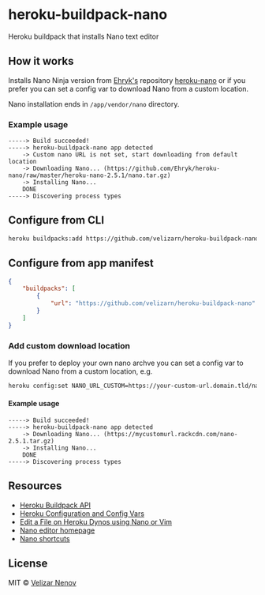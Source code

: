 # heroku-buildpack-nano

Heroku buildpack that installs Nano text editor

## How it works

Installs Nano Ninja version from [Ehryk's](https://github.com/Ehryk) repository [heroku-nano](https://github.com/Ehryk/heroku-nano/) or if you prefer you can set a config var to download Nano from a custom location.

Nano installation ends in `/app/vendor/nano` directory.

### Example usage

    -----> Build succeeded!
    -----> heroku-buildpack-nano app detected
        -> Custom nano URL is not set, start downloading from default location
        -> Downloading Nano... (https://github.com/Ehryk/heroku-nano/raw/master/heroku-nano-2.5.1/nano.tar.gz)
        -> Installing Nano...
        DONE
    -----> Discovering process types

## Configure from CLI

```bash
heroku buildpacks:add https://github.com/velizarn/heroku-buildpack-nano
```

## Configure from app manifest

```json
{
    "buildpacks": [
        {
            "url": "https://github.com/velizarn/heroku-buildpack-nano"
        }
    ]
}
```

### Add custom download location

If you prefer to deploy your own nano archve you can set a config var to download Nano from a custom location, e.g.

```bash
heroku config:set NANO_URL_CUSTOM=https://your-custom-url.domain.tld/nano.tar.gz
```

#### Example usage

    -----> Build succeeded!
    -----> heroku-buildpack-nano app detected
        -> Downloading Nano... (https://mycustomurl.rackcdn.com/nano-2.5.1.tar.gz)
        -> Installing Nano...
        DONE
    -----> Discovering process types

## Resources

- [Heroku Buildpack API](https://devcenter.heroku.com/articles/buildpack-api)
- [Heroku Configuration and Config Vars](https://devcenter.heroku.com/articles/config-vars)
- [Edit a File on Heroku Dynos using Nano or Vim](http://www.compulsivecoders.com/tech/how-to-edit-a-file-on-heroku-dynos-using-nano-or-vim/)
- [Nano editor homepage](https://www.nano-editor.org/)
- [Nano shortcuts](https://www.nano-editor.org/dist/latest/cheatsheet.html)

## License

MIT © [Velizar Nenov](https://github.com/velizarn)
